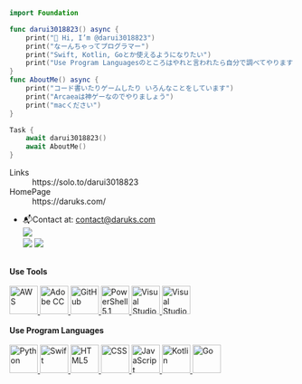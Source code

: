 ```swift
import Foundation

func darui3018823() async {
    print("👋 Hi, I’m @darui3018823")
    print("なーんちゃってプログラマー")
    print("Swift, Kotlin, Goとか使えるようになりたい")
    print("Use Program Languagesのところはやれと言われたら自分で調べてやります(たぶん)")
}
func AboutMe() async {
    print("コード書いたりゲームしたり いろんなことをしています")
    print("Arcaeaは神ゲーなのでやりましょう")
    print("macください")
}

Task {
    await darui3018823()
    await AboutMe()
}
```

<dl>
  <dt>Links</dt>
  <dd>https://solo.to/darui3018823</dd></dd>
  <dt>HomePage</dt>
  <dd>https://daruks.com/</dd>
</dl>


- 📬Contact at: [contact@daruks.com](mailto:contact@daruks.com)<br>
![](http://github-profile-summary-cards.vercel.app/api/cards/profile-details?username=darui3018823&theme=blue_green)<br>
![](http://github-profile-summary-cards.vercel.app/api/cards/repos-per-language?username=darui3018823&theme=blue_green)
![](http://github-profile-summary-cards.vercel.app/api/cards/most-commit-language?username=darui3018823&theme=blue_green)<br><br>

**Use Tools**<br><br>
<a href="https://aws.amazon.com/jp/">
  <img src="https://darui3018823.github.io/profilepic/profile/raw/aws.jpg" alt="AWS" height="50" />
</a>
<a href="https://www.adobe.com/jp/creativecloud.html">
  <img src="https://darui3018823.github.io/profilepic/profile/raw/AdobeCC.png" alt="Adobe CC" height="50" />
</a>
<a href="https://github.com/">
  <img src="https://darui3018823.github.io/profilepic/profile/raw/github-mark-white.png" alt="GitHub" height="50" />
</a>
<a href="https://bit.ly/3CfySc4">
  <img src="https://darui3018823.github.io/profilepic/profile/raw/PowerShell_5.0_icon.png" alt="PowerShell 5.1" height="50" />
</a>
<a href="https://code.visualstudio.com/">
  <img src="https://darui3018823.github.io/profilepic/profile/raw/vscode.png" alt="Visual Studio Code" height="50" />
</a>
<a href="https://visualstudio.microsoft.com/ja/">
  <img src="https://darui3018823.github.io/profilepic/profile/raw/Visual_Studio_Icon_2022.png" alt="Visual Studio 2022" height="50" />
</a>
<br>
<br>
**Use Program Languages**<br><br>
<a href="https://www.python.org/">
  <img src="https://darui3018823.github.io/profilepic/profile/raw/python.png" alt="Python" height="50" />
</a>
<a href="https://developer.apple.com/jp/swift/">
  <img src="https://darui3018823.github.io/profilepic/profile/raw/Swift_logo_color.svg" alt="Swift" height="50" />
</a>
<a href="https://developer.mozilla.org/ja-JP/docs/Web/HTML">
  <img src="https://darui3018823.github.io/profilepic/profile/raw/html5.png" alt="HTML5" height="50" />
</a>
<a href="https://developer.mozilla.org/ja-JP/docs/Web/CSS">
  <img src="https://darui3018823.github.io/profilepic/profile/raw/css.png" alt="CSS" height="50" />
</a>
<a href="https://developer.mozilla.org/ja-JP/docs/Web/JavaScript">
  <img src="https://darui3018823.github.io/profilepic/profile/raw/js.png" alt="JavaScript" height="50" />
</a>
<a href="https://kotlinlang.org/">
  <img src="https://darui3018823.github.io/profilepic/profile/raw/Kotlin%20Full%20Color%20Logo%20Mark%20RGB.png" alt="Kotlin" height="50" />
</a>
<a href="https://go.dev/">
  <img src="https://darui3018823.github.io/profilepic/profile/raw/Go-Logo_LightBlue.png" alt="Go" height="50" />
</a>
